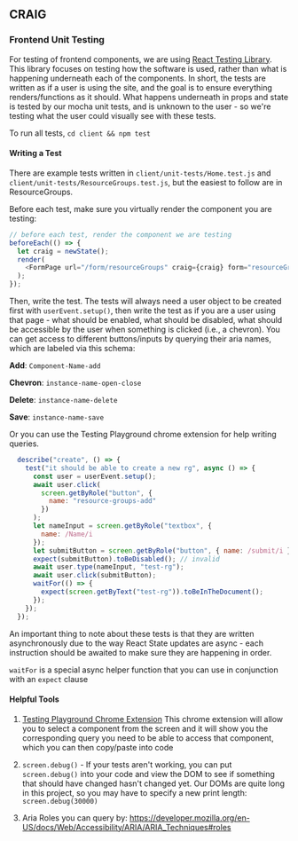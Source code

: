 ## CRAIG

### Frontend Unit Testing

For testing of frontend components, we are using [React Testing Library](https://testing-library.com/docs/react-testing-library/intro/). This library focuses on testing how the software is used, rather than what is happening underneath each of the components. In short, the tests are written as if a user is using the site, and the goal is to ensure everything renders/functions as it should. What happens underneath in props and state is tested by our mocha unit tests, and is unknown to the user - so we're testing what the user could visually see with these tests.

To run all tests, 
```cd client && npm test```

#### Writing a Test
There are example tests written in `client/unit-tests/Home.test.js` and `client/unit-tests/ResourceGroups.test.js`, but the easiest to follow are in ResourceGroups. 

Before each test, make sure you virtually render the component you are testing:
```js
// before each test, render the component we are testing
beforeEach(() => {
  let craig = newState();
  render(
    <FormPage url="/form/resourceGroups" craig={craig} form="resourceGroups" />
  );
});
```

Then, write the test. The tests will always need a user object to be created first with `userEvent.setup()`, then write the test as if you are a user using that page - what should be enabled, what should be disabled, what should be accessible by the user when something is clicked (i.e., a chevron). You can get access to different buttons/inputs by querying their aria names, which are labeled via this schema:

**Add**: `Component-Name-add`

**Chevron**: `instance-name-open-close`

**Delete**: `instance-name-delete`

**Save**: `instance-name-save`

Or you can use the Testing Playground chrome extension for help writing queries.
```js
  describe("create", () => {
    test("it should be able to create a new rg", async () => {
      const user = userEvent.setup();
      await user.click(
        screen.getByRole("button", {
          name: "resource-groups-add"
        })
      );
      let nameInput = screen.getByRole("textbox", {
        name: /Name/i
      });
      let submitButton = screen.getByRole("button", { name: /submit/i });
      expect(submitButton).toBeDisabled(); // invalid
      await user.type(nameInput, "test-rg");
      await user.click(submitButton);
      waitFor(() => {
        expect(screen.getByText("test-rg")).toBeInTheDocument();
      });
    });
  });
```
An important thing to note about these tests is that they are written asynchronously due to the way React State updates are async - each instruction should be awaited to make sure they are happening in order.

`waitFor` is a special async helper function that you can use in conjunction with an `expect` clause


#### Helpful Tools 

1. [Testing Playground Chrome Extension](https://chrome.google.com/webstore/detail/testing-playground/hejbmebodbijjdhflfknehhcgaklhano?hl=en) This chrome extension will allow you to select a component from the screen and it will show you the corresponding query you need to be able to access that component, which you can then copy/paste into code

2. `screen.debug()` - If your tests aren't working, you can put `screen.debug()` into your code and view the DOM to see if something that should have changed hasn't changed yet. Our DOMs are quite long in this project, so you may have to specify a new print length: `screen.debug(30000)`

3. Aria Roles you can query by: https://developer.mozilla.org/en-US/docs/Web/Accessibility/ARIA/ARIA_Techniques#roles